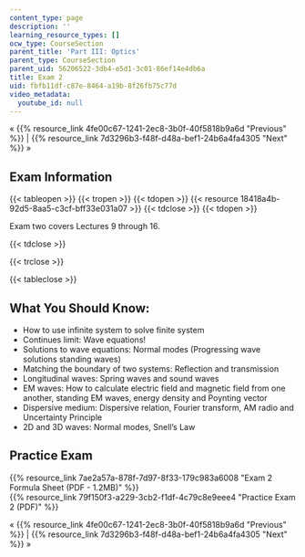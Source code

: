 ```yaml
---
content_type: page
description: ''
learning_resource_types: []
ocw_type: CourseSection
parent_title: 'Part III: Optics'
parent_type: CourseSection
parent_uid: 56206522-3db4-e5d1-3c01-86ef14e4db6a
title: Exam 2
uid: fbfb11df-c87e-8464-a19b-8f26fb75c77d
video_metadata:
  youtube_id: null
---
```


« {{% resource_link 4fe00c67-1241-2ec8-3b0f-40f5818b9a6d "Previous" %}} | {{% resource_link 7d3296b3-f48f-d48a-bef1-24b6a4fa4305 "Next" %}} »

Exam Information
----------------

{{< tableopen >}}
{{< tropen >}}
{{< tdopen >}}
{{< resource 18418a4b-92d5-8aa5-c3cf-bff33e031a07 >}}
{{< tdclose >}}
{{< tdopen >}}


Exam two covers Lectures 9 through 16.


{{< tdclose >}}

{{< trclose >}}

{{< tableclose >}}

What You Should Know:
---------------------

*   How to use infinite system to solve finite system
*   Continues limit: Wave equations!
*   Solutions to wave equations: Normal modes (Progressing wave solutions standing waves)
*   Matching the boundary of two systems: Reflection and transmission
*   Longitudinal waves: Spring waves and sound waves
*   EM waves: How to calculate electric field and magnetic field from one another, standing EM waves, energy density and Poynting vector
*   Dispersive medium: Dispersive relation, Fourier transform, AM radio and Uncertainty Principle
*   2D and 3D waves: Normal modes, Snell’s Law

Practice Exam
-------------

{{% resource_link 7ae2a57a-878f-7d97-8f33-179c983a6008 "Exam 2 Formula Sheet (PDF - 1.2MB)" %}}  
{{% resource_link 79f150f3-a229-3cb2-f1df-4c79c8e9eee4 "Practice Exam 2 (PDF)" %}}  


« {{% resource_link 4fe00c67-1241-2ec8-3b0f-40f5818b9a6d "Previous" %}} | {{% resource_link 7d3296b3-f48f-d48a-bef1-24b6a4fa4305 "Next" %}} »